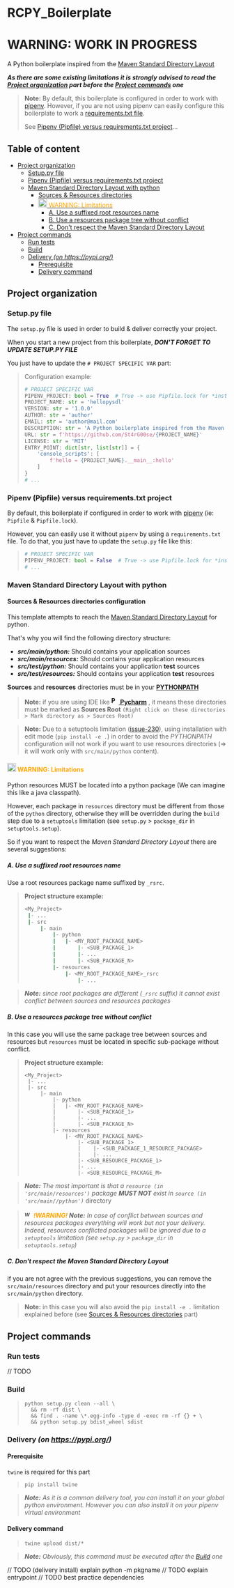 # RCPY_Boilerplate

# **WARNING: WORK IN PROGRESS**

A Python boilerplate inspired from
the [Maven Standard Directory Layout](https://maven.apache.org/guides/introduction/introduction-to-the-standard-directory-layout.html)

***As there are some existing limitations it is strongly advised to read
the [Project organization](#project-organization) part before the [Project commands](#project-commands) one***

> **Note:** By default, this boilerplate is configured in order to work with [pipenv](https://pipenv.pypa.io/). However, if
> you are not using pipenv can easily configure this boilerplate to work a
> [requirements.txt file](https://pip.pypa.io/en/stable/user_guide/#requirements-files).
>
> See [Pipenv (Pipfile) versus requirements.txt project](#pipenv-pipfile-versus-requirementstxt-project)...

## Table of content

* [Project organization](#project-organization)
  + [Setup.py file](#setuppy-file)
  + [Pipenv (Pipfile) versus requirements.txt project](#pipenv-pipfile-versus-requirementstxt-project)
  + [Maven Standard Directory Layout with python](#maven-standard-directory-layout-with-python)
    - [Sources & Resources directories](#sources--resources-directories-configuration)
    - [<span style='color: orange'><img src="https://upload.wikimedia.org/wikipedia/commons/thumb/1/17/Warning.svg/25px-Warning.svg.png" alt="warning-icon" width="20px" height="20px"/> WARNING: Limitations</span>](#-warning-limitations)
      * [A. Use a suffixed root resources name](#a-use-a-suffixed-root-resources-name)
      * [B. Use a resources package tree without conflict](#b-use-a-resources-package-tree-without-conflict)
      * [C. Don't respect the Maven Standard Directory Layout](#c-dont-respect-the-maven-standard-directory-layout)
* [Project commands](#project-commands)
  + [Run tests](#run-tests)
  + [Build](#build)
  + [Delivery *(on https://pypi.org/)*](#delivery-on-httpspypiorg)
    - [Prerequisite](#prerequisite)
    - [Delivery command](#delivery-command)

## Project organization

### Setup.py file

The `setup.py` file is used in order to build & deliver correctly your project.

When you start a new project from this boilerplate, ***DON'T FORGET TO UPDATE SETUP.PY FILE***

You just have to update the `# PROJECT SPECIFIC VAR` part:

> Configuration example:
> ```python
> # PROJECT SPECIFIC VAR
> PIPENV_PROJECT: bool = True  # True -> use Pipfile.lock for *install_requires*, False -> Use requirements.txt
> PROJECT_NAME: str = 'hellopysdl'
> VERSION: str = '1.0.0'
> AUTHOR: str = 'author'
> EMAIL: str = 'author@mail.com'
> DESCRIPTION: str = 'A Python boilerplate inspired from the Maven Standard Directory Layout'
> URL: str = f'https://github.com/St4rG00se/{PROJECT_NAME}'
> LICENSE: str = 'MIT'
> ENTRY_POINT: dict[str, list[str]] = {
>     'console_scripts': [
>         f'hello = {PROJECT_NAME}.__main__:hello'
>     ]
> }
> # ...
> ```

### Pipenv (Pipfile) versus requirements.txt project

By default, this boilerplate if configured in order to work with [pipenv](https://pipenv.pypa.io/) (ie: `Pipfile` &
`Pipfile.lock`).

However, you can easily use it without `pipenv` by using a `requirements.txt` file. To do that, you just have to update
the `setup.py` file like this:

> ```python
> # PROJECT SPECIFIC VAR
> PIPENV_PROJECT: bool = False  # True -> use Pipfile.lock for *install_requires*, False -> Use requirements.txt
> # ...
> ```

### Maven Standard Directory Layout with python

#### Sources & Resources directories configuration
This template attempts to reach
the [Maven Standard Directory Layout](https://maven.apache.org/guides/introduction/introduction-to-the-standard-directory-layout.html)
for python.

That's why you will find the following directory structure:

* ***src/main/python:*** Should contains your application sources
* ***src/main/resources:*** Should contains your application resources
* ***src/test/python:*** Should contains your application **test** sources
* ***src/test/resources:*** Should contains your application  **test** resources

**Sources** and **resources** directories must be in
your **[PYTHONPATH](https://docs.python.org/3/using/cmdline.html#envvar-PYTHONPATH)**

> **Note:** if you are using IDE like **[<img src="https://upload.wikimedia.org/wikipedia/commons/1/1d/PyCharm_Icon.svg" alt="Pycharm-icon" width="17px" height="17px"/>
Pycharm](https://www.jetbrains.com/pycharm/)**
> , it means these directories must be marked as **Sources Root** `(Right click on these directories > Mark directory as > Sources Root)`

> **Note:** Due to a setuptools limitation ([issue-230](https://github.com/pypa/setuptools/issues/230)), using
> installation with edit mode (`pip install -e .`) in order to avoid the *PYTHONPATH* configuration will not work if you
> want to use resources directories (=> it will work only with `src/main/python` content).

#### <span style='color: orange'><img src="https://upload.wikimedia.org/wikipedia/commons/thumb/1/17/Warning.svg/25px-Warning.svg.png" alt="warning-icon" width="20px" height="20px"/> WARNING: Limitations</span>

Python resources MUST be located into a python package (We can imagine this like a java classpath).

However, each package in `resources` directory must be different from those of the `python` directory, otherwise they
will be overridden during the `build` step due to a `setuptools` limitation (see `setup.py` > `package_dir`
in `setuptools.setup`).

So if you want to respect the *Maven Standard Directory Layout* there are several suggestions:

##### A. Use a suffixed root resources name

Use a root resources package name suffixed by `_rsrc`.

> **Project structure example:**
>
> ```sh
> <My_Project>
>  |- ...
>  |- src
>      |- main
>          |- python
>          |   |- <MY_ROOT_PACKAGE_NAME>
>          |       |- <SUB_PACKAGE_1>
>          |       |- ...
>          |       |- <SUB_PACKAGE_N>
>          |- resources
>              |- <MY_ROOT_PACKAGE_NAME>_rsrc
>                  |- ...
> ```

> ***Note:** since root packages are different (`_rsrc` suffix) it cannot exist conflict between sources and resources
> packages*

##### B. Use a resources package tree without conflict

In this case you will use the same package tree between sources and resources but `resources` must be located in
specific sub-package without conflict.

> **Project structure example:**
> ```shell
> <My_Project>
>  |- ...
>  |- src
>      |- main
>          |- python
>          |   |- <MY_ROOT_PACKAGE_NAME>
>          |       |- <SUB_PACKAGE_1>
>          |       |- ...
>          |       |- <SUB_PACKAGE_N>
>          |- resources
>              |- <MY_ROOT_PACKAGE_NAME>
>                  |- <SUB_PACKAGE_1>
>                  |    |- <SUB_PACKAGE_1_RESOURCE_PACKAGE>
>                  |    |- ...
>                  |- <SUB_RESOURCE_PACKAGE_1>
>                  |- ...
>                  |- <SUB_RESOURCE_PACKAGE_M>
> ```

> ***Note:** The most important is that a `resource (in 'src/main/resources')` package **MUST NOT** exist in
> `source (in 'src/main//python')`* directory


> ***<img src="https://upload.wikimedia.org/wikipedia/commons/thumb/1/17/Warning.svg/25px-Warning.svg.png" alt="warning-icon" width="17px" height="17px"/>
> <span style='color: orange'>!WARNING!</span> Note:** In case of conflict between sources and resources packages
> everything will work but not your delivery. Indeed, resources conflicted packages will be ignored due to a `setuptools`
> limitation (see `setup.py` > `package_dir`
> in `setuptools.setup`)*

##### C. Don't respect the Maven Standard Directory Layout

if you are not agree with the previous suggestions, you can remove the `src/main/resources` directory and put your
resources directly into the `src/main/python` directory.

> **Note:** in this case you will also avoid the `pip install -e .` limitation explained before
> (see [Sources & Resources directories](#sources--resources-directories) part)

## Project commands

### Run tests

// TODO

### Build

> ```shell
> python setup.py clean --all \
>   && rm -rf dist \
>   && find . -name \*.egg-info -type d -exec rm -rf {} + \
>   && python setup.py bdist_wheel sdist
> ```

### Delivery *(on https://pypi.org/)*

#### Prerequisite

`twine` is required for this part
> ```sh
> pip install twine
> ```

> ***Note:** As it is a common delivery tool, you can install it on your global python environment. However you can also
> install it on your pipenv virtual environment*

#### Delivery command

> ```shell
> twine upload dist/*
> ```

> ***Note:** Obviously, this command must be executed after the [Build](#build) one*



// TODO (delivery install) explain python -m pkgname // TODO explain entrypoint // TODO best practice dependencies
